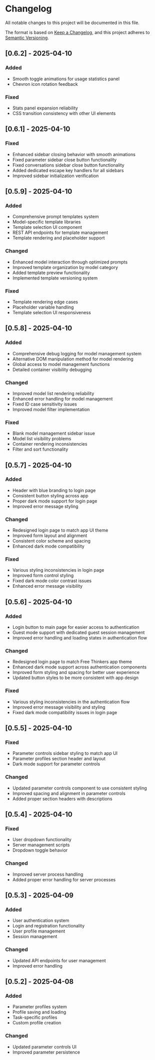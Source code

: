 # Changelog

All notable changes to this project will be documented in this file.

The format is based on [Keep a Changelog](https://keepachangelog.com/en/1.0.0/),
and this project adheres to [Semantic Versioning](https://semver.org/spec/v2.0.0.html).

## [0.6.2] - 2025-04-10

### Added
- Smooth toggle animations for usage statistics panel
- Chevron icon rotation feedback

### Fixed
- Stats panel expansion reliability
- CSS transition consistency with other UI elements

## [0.6.1] - 2025-04-10

### Fixed
- Enhanced sidebar closing behavior with smooth animations
- Fixed parameter sidebar close button functionality
- Fixed conversations sidebar close button functionality
- Added dedicated escape key handlers for all sidebars
- Improved sidebar initialization verification

## [0.5.9] - 2025-04-10

### Added
- Comprehensive prompt templates system
- Model-specific template libraries
- Template selection UI component
- REST API endpoints for template management
- Template rendering and placeholder support

### Changed
- Enhanced model interaction through optimized prompts
- Improved template organization by model category
- Added template preview functionality
- Implemented template versioning system

### Fixed
- Template rendering edge cases
- Placeholder variable handling
- Template selection UI responsiveness

## [0.5.8] - 2025-04-10

### Added
- Comprehensive debug logging for model management system
- Alternative DOM manipulation method for model rendering
- Global access to model management functions
- Detailed container visibility debugging

### Changed
- Improved model list rendering reliability
- Enhanced error handling for model management
- Fixed ID case sensitivity issues
- Improved model filter implementation

### Fixed
- Blank model management sidebar issue
- Model list visibility problems
- Container rendering inconsistencies
- Filter and sort functionality

## [0.5.7] - 2025-04-10

### Added
- Header with blue branding to login page
- Consistent button styling across app
- Proper dark mode support for login page
- Improved error message styling

### Changed
- Redesigned login page to match app UI theme
- Improved form layout and alignment
- Consistent color scheme and spacing
- Enhanced dark mode compatibility

### Fixed
- Various styling inconsistencies in login page
- Improved form control styling
- Fixed dark mode color contrast issues
- Enhanced error message visibility

## [0.5.6] - 2025-04-10

### Added
- Login button to main page for easier access to authentication
- Guest mode support with dedicated guest session management
- Improved error handling and loading states in authentication flow

### Changed
- Redesigned login page to match Free Thinkers app theme
- Enhanced dark mode support across authentication components
- Improved form styling and spacing for better user experience
- Updated button styles to be more consistent with app design

### Fixed
- Various styling inconsistencies in the authentication flow
- Improved error message visibility and styling
- Fixed dark mode compatibility issues in login page

## [0.5.5] - 2025-04-10

### Fixed
- Parameter controls sidebar styling to match app UI
- Parameter profiles section header and layout
- Dark mode support for parameter controls

### Changed
- Updated parameter controls component to use consistent styling
- Improved spacing and alignment in parameter controls
- Added proper section headers with descriptions

## [0.5.4] - 2025-04-10

### Fixed
- User dropdown functionality
- Server management scripts
- Dropdown toggle behavior

### Changed
- Improved server process handling
- Added proper error handling for server processes

## [0.5.3] - 2025-04-09

### Added
- User authentication system
- Login and registration functionality
- User profile management
- Session management

### Changed
- Updated API endpoints for user management
- Improved error handling

## [0.5.2] - 2025-04-08

### Added
- Parameter profiles system
- Profile saving and loading
- Task-specific profiles
- Custom profile creation

### Changed
- Updated parameter controls UI
- Improved parameter persistence
